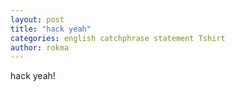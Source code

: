 ```yaml
---
layout: post
title: "hack yeah"
categories: english catchphrase statement Tshirt
author: rokma
---
```


hack yeah!
